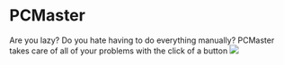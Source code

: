 # PCMaster
Are you lazy? Do you hate having to do everything manually? PCMaster takes care of all of your problems with the click of a button
![](https://i.imgur.com/yNthsmP.png)
